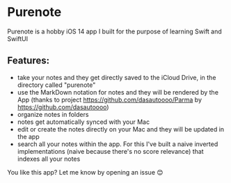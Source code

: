 # Purenote

Purenote is a hobby iOS 14 app I built for the purpose of learning Swift and SwiftUI


## Features:

* take your notes and they get directly saved to the iCloud Drive, in the directory called "purenote"
* use the MarkDown notation for notes and they will be rendered by the App (thanks to  project https://github.com/dasautoooo/Parma by https://github.com/dasautoooo)
* organize notes in folders
* notes get automatically synced with your Mac
* edit or create the notes directly on your Mac and they will be updated in the app
* search all your notes within the app. For this I've built a naive inverted implementations (naive because there's no score relevance) that indexes all your notes

You like this app? 
Let me know by opening an issue 😊

